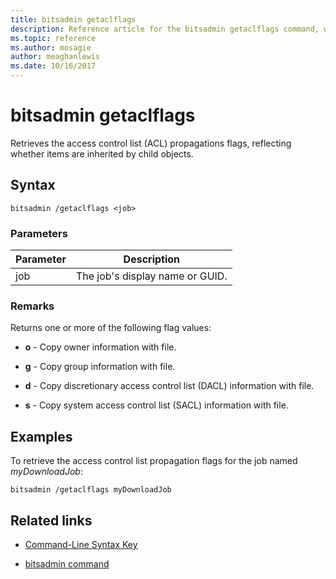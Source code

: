 ```yaml
---
title: bitsadmin getaclflags
description: Reference article for the bitsadmin getaclflags command, which retrieves the access control list (ACL) propagations flags.
ms.topic: reference
ms.author: mosagie
author: meaghanlewis
ms.date: 10/16/2017
---
```



# bitsadmin getaclflags

Retrieves the access control list (ACL) propagations flags, reflecting whether items are inherited by child objects.

## Syntax

```
bitsadmin /getaclflags <job>
```

### Parameters

| Parameter | Description |
| --------- | ----------- |
| job | The job's display name or GUID. |

### Remarks

Returns one or more of the following flag values:

- **o** - Copy owner information with file.

- **g** - Copy group information with file.

- **d** - Copy discretionary access control list (DACL) information with file.

- **s** - Copy system access control list (SACL) information with file.

## Examples

To retrieve the access control list propagation flags for the job named *myDownloadJob*:

```
bitsadmin /getaclflags myDownloadJob
```

## Related links

- [Command-Line Syntax Key](command-line-syntax-key.md)

- [bitsadmin command](bitsadmin.md)
